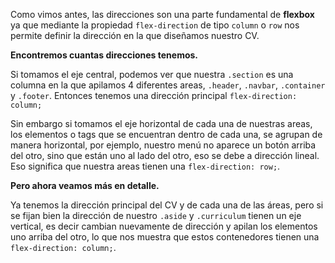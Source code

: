 Como vimos antes, las direcciones son una parte fundamental de **flexbox** ya que mediante la propiedad `flex-direction` de tipo `column` o `row` nos permite definir la dirección en la que diseñamos nuestro CV.

**Encontremos cuantas direcciones tenemos.**

Si tomamos el eje central, podemos ver que nuestra `.section` es una columna en la que apilamos 4 diferentes areas, `.header`, `.navbar`, `.container` y `.footer`. Entonces tenemos una dirección principal `flex-direction: column;`

Sin embargo si tomamos el eje horizontal de cada una de nuestras areas, los elementos o tags que se encuentran dentro de cada una, se agrupan de manera horizontal, por ejemplo, nuestro menú no aparece un botón arriba del otro, sino que están uno al lado del otro, eso se debe a dirección lineal. Eso significa que nuestra areas tienen una `flex-direction: row;`.

**Pero ahora veamos más en detalle.**

Ya tenemos la dirección principal del CV y de cada una de las áreas, pero si se fijan bien la dirección de nuestro `.aside` y `.curriculum` tienen un eje vertical, es decir cambian nuevamente de dirección y apilan los elementos uno arriba del otro, lo que nos muestra que estos contenedores tienen una `flex-direction: column;`.





